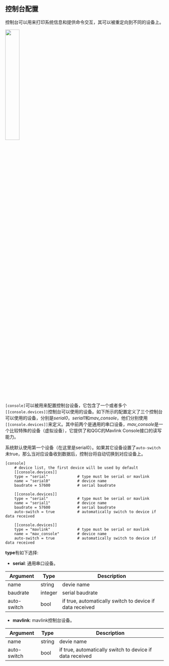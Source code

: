 
## 控制台配置

控制台可以用来打印系统信息和提供命令交互，其可以被重定向到不同的设备上。

<img src="figures/console_out.png" width="30%">

`[console]`可以被用来配置控制台设备，它包含了一个或者多个`[[console.devices]]`控制台可以使用的设备。如下所示的配置定义了三个控制台可以使用的设备，分别是*serial0*，*serial1*和*mav_console*，他们分别使用`[[console.devices]]`来定义。其中前两个是通用的串口设备，*mav_console*是一个比较特殊的设备（虚拟设备），它提供了和QGC的Mavlink Console接口的读写能力。

系统默认使用第一个设备（在这里是serial0）。如果其它设备设置了`auto-switch`未true，那么当对应设备收到数据后，控制台将自动切换到对应设备上。

```
[console]
    # device list, the first device will be used by default
    [[console.devices]]
    type = "serial"             # type must be serial or mavlink
    name = "serial0"            # device name
    baudrate = 57600            # serial baudrate

    [[console.devices]]
    type = "serial"             # type must be serial or mavlink
    name = "serial1"            # device name
    baudrate = 57600            # serial baudrate
    auto-switch = true          # automatically switch to device if data received

    [[console.devices]]
    type = "mavlink"            # type must be serial or mavlink
    name = "mav_console"        # device name
    auto-switch = true          # automatically switch to device if data received
```

**type**有如下选择:

- **serial**: 通用串口设备。

| Argument  | Type |  Description |
| ----------- | ------ | ----------- |
| name      | string | devie name       |
| baudrate | integer | serial baudrate       |
| auto-switch | bool | if true, automatically switch to device if data received        |

- **mavlink**: mavlink控制台设备。

| Argument | Type  | Description |
| ----------- | ------- | ---------- |
| name      | string | devie name       |
| auto-switch | bool | if true, automatically switch to device if data received        |
